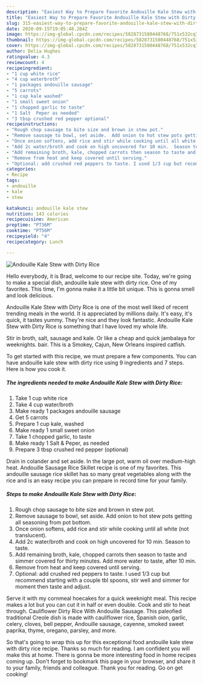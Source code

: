 ```yaml
---
description: "Easiest Way to Prepare Favorite Andouille Kale Stew with Dirty Rice"
title: "Easiest Way to Prepare Favorite Andouille Kale Stew with Dirty Rice"
slug: 315-easiest-way-to-prepare-favorite-andouille-kale-stew-with-dirty-rice
date: 2020-09-15T19:05:48.204Z
image: https://img-global.cpcdn.com/recipes/5828731580448768/751x532cq70/andouille-kale-stew-with-dirty-rice-recipe-main-photo.jpg
thumbnail: https://img-global.cpcdn.com/recipes/5828731580448768/751x532cq70/andouille-kale-stew-with-dirty-rice-recipe-main-photo.jpg
cover: https://img-global.cpcdn.com/recipes/5828731580448768/751x532cq70/andouille-kale-stew-with-dirty-rice-recipe-main-photo.jpg
author: Delia Hughes
ratingvalue: 4.3
reviewcount: 4
recipeingredient:
- "1 cup white rice"
- "4 cup waterbroth"
- "1 packages andouille sausage"
- "5 carrots"
- "1 cup kale washed"
- "1 small sweet onion"
- "1 chopped garlic to taste"
- "1 Salt  Peper as needed"
- "3 tbsp crushed red pepper optional"
recipeinstructions:
- "Rough chop sausage to bite size and brown in stew pot."
- "Remove sausage to bowl, set aside.  Add onion to hot stew pots getting all seasoning from pot bottom."
- "Once onion softens, add rice and stir while cooking until all white (not translucent)."
- "Add 2c water/broth and cook on high uncovered for 10 min.  Season to taste."
- "Add remaining broth, kale, chopped carrots then season to taste and simmer covered for thirty minutes.  Add more water to taste, after 10 min."
- "Remove from heat and keep covered until serving."
- "Optional: add crushed red peppers to taste. I used 1/3 cup but recommend starting with a couple tbl spoons, stir well and simmer for moment then taste and adjust."
categories:
- Recipe
tags:
- andouille
- kale
- stew

katakunci: andouille kale stew 
nutrition: 143 calories
recipecuisine: American
preptime: "PT36M"
cooktime: "PT56M"
recipeyield: "4"
recipecategory: Lunch

---
```



![Andouille Kale Stew with Dirty Rice](https://img-global.cpcdn.com/recipes/5828731580448768/751x532cq70/andouille-kale-stew-with-dirty-rice-recipe-main-photo.jpg)

Hello everybody, it is Brad, welcome to our recipe site. Today, we're going to make a special dish, andouille kale stew with dirty rice. One of my favorites. This time, I'm gonna make it a little bit unique. This is gonna smell and look delicious.

Andouille Kale Stew with Dirty Rice is one of the most well liked of recent trending meals in the world. It is appreciated by millions daily. It's easy, it's quick, it tastes yummy. They're nice and they look fantastic. Andouille Kale Stew with Dirty Rice is something that I have loved my whole life.

Stir in broth, salt, sausage and kale. Or like a cheap and quick jambalaya for weeknights. bair. This is a Smokey, Cajun, New Orleans inspired catfish.


To get started with this recipe, we must prepare a few components. You can have andouille kale stew with dirty rice using 9 ingredients and 7 steps. Here is how you cook it.

<!--inarticleads1-->

##### The ingredients needed to make Andouille Kale Stew with Dirty Rice:

1. Take 1 cup white rice
1. Take 4 cup water/broth
1. Make ready 1 packages andouille sausage
1. Get 5 carrots
1. Prepare 1 cup kale, washed
1. Make ready 1 small sweet onion
1. Take 1 chopped garlic, to taste
1. Make ready 1 Salt &amp; Peper, as needed
1. Prepare 3 tbsp crushed red pepper (optional)


Drain in colander and set aside. In the large pot, warm oil over medium-high heat. Andouille Sausage Rice Skillet recipe is one of my favorites. This andouille sausage rice skillet has so many great vegetables along with the rice and is an easy recipe you can prepare in record time for your family. 

<!--inarticleads2-->

##### Steps to make Andouille Kale Stew with Dirty Rice:

1. Rough chop sausage to bite size and brown in stew pot.
1. Remove sausage to bowl, set aside.  Add onion to hot stew pots getting all seasoning from pot bottom.
1. Once onion softens, add rice and stir while cooking until all white (not translucent).
1. Add 2c water/broth and cook on high uncovered for 10 min.  Season to taste.
1. Add remaining broth, kale, chopped carrots then season to taste and simmer covered for thirty minutes.  Add more water to taste, after 10 min.
1. Remove from heat and keep covered until serving.
1. Optional: add crushed red peppers to taste. I used 1/3 cup but recommend starting with a couple tbl spoons, stir well and simmer for moment then taste and adjust.


Serve it with my cornmeal hoecakes for a quick weeknight meal. This recipe makes a lot but you can cut it in half or even double. Cook and stir to heat through. Cauliflower Dirty Rice With Andouille Sausage. This paleofied traditional Creole dish is made with cauliflower rice, Spanish oion, garlic, celery, cloves, bell pepper, Andouille sausage, cayenne, smoked sweet paprika, thyme, oregano, parsley, and more. 

So that's going to wrap this up for this exceptional food andouille kale stew with dirty rice recipe. Thanks so much for reading. I am confident you will make this at home. There is gonna be more interesting food in home recipes coming up. Don't forget to bookmark this page in your browser, and share it to your family, friends and colleague. Thank you for reading. Go on get cooking!
